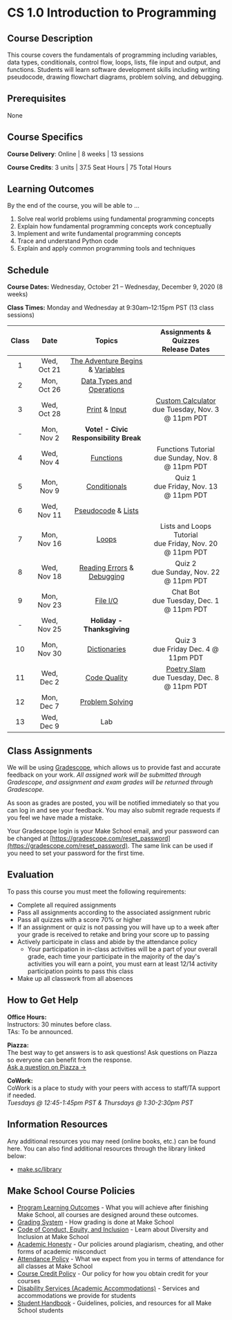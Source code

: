 # CS 1.0 Introduction to Programming

## Course Description

This course covers the fundamentals of programming including variables, data types, conditionals, control flow, loops, lists, file input and output, and functions. Students will learn software development skills including writing pseudocode, drawing flowchart diagrams, problem solving, and debugging. 

## Prerequisites

None

## Course Specifics

**Course Delivery**: Online | 8 weeks | 13 sessions

**Course Credits**: 3 units | 37.5 Seat Hours | 75 Total Hours

## Learning Outcomes

By the end of the course, you will be able to ...

1. Solve real world problems using fundamental programming concepts
1. Explain how fundamental programming concepts work conceptually
1. Implement and write fundamental programming concepts
1. Trace and understand Python code
1. Explain and apply common programming tools and techniques

## Schedule

**Course Dates:** Wednesday, October 21 – Wednesday, December 9, 2020 (8 weeks)

**Class Times:** Monday and Wednesday at 9:30am–12:15pm PST (13 class sessions)



| Class |          Date          |                 Topics                  |    Assignments & Quizzes <br/> Release Dates    |
|:-----:|:----------------------:|:---------------------------------------:|:-----------------------------------------------:|
|  1    |  Wed, Oct 21           | [The Adventure Begins] & [Variables]    | 
|  2    |  Mon, Oct 26           | [Data Types and Operations]             |
|  3    |  Wed, Oct 28           | [Print] & [Input]                       | [Custom Calculator] <br/> due Tuesday, Nov. 3 @ 11pm PDT
|  -    |  Mon, Nov 2            | **Vote! - Civic Responsibility Break**  | 
|  4    |  Wed, Nov 4            | [Functions]                             | Functions Tutorial <br/> due Sunday, Nov. 8 @ 11pm PDT
|  5    |  Mon, Nov 9            | [Conditionals]                          | Quiz 1 <br/> due Friday, Nov. 13 @ 11pm PDT
|  6    |  Wed, Nov 11           | [Pseudocode] & [Lists]                  |
|  7    |  Mon, Nov 16           | [Loops]                                 | Lists and Loops Tutorial <br/> due Friday, Nov. 20 @ 11pm PDT
|  8    |  Wed, Nov 18           | [Reading Errors] & [Debugging]          | Quiz 2 <br/> due Sunday, Nov. 22 @ 11pm PDT
|  9    |  Mon, Nov 23           | [File I/O]                              | Chat Bot <br/> due Tuesday, Dec. 1 @ 11pm PDT
|  -    |  Wed, Nov 25           |  **Holiday - Thanksgiving**             | 
| 10    |  Mon, Nov 30           | [Dictionaries]                          | Quiz 3 <br/> due Friday Dec. 4 @ 11pm PDT
| 11    |  Wed, Dec 2            | [Code Quality]                          | [Poetry Slam] <br/> due Tuesday, Dec. 8 @ 11pm PDT
| 12    |  Mon, Dec 7            | [Problem Solving]                       | 
| 13    |  Wed, Dec 9            | Lab                                   |


[The Adventure Begins]: Lessons/adventure_begins.md
[Variables]: Lessons/variables.md
[Data Types and Operations]: Lessons/datatypes_operations.md
[Print]: Lessons/print.md
[Input]: Lessons/input.md
[Functions]: Lessons/functions.md
[Reading Errors]: Lessons/reading_errors.md
[Conditionals]: Lessons/conditionals.md
[Pseudocode]: Lessons/pseudocode.md
[Lists]: Lessons/lists.md
[Loops]: Lessons/loops.md
[Debugging]: Lessons/debugging.md
[File I/O]: Lessons/file_io.md
[Dictionaries]: Lessons/dictionaries.md
[Code Quality]: Lessons/code_quality.md
[Problem Solving]: Lessons/problem_solving.md

[Custom Calculator]: https://www.gradescope.com/courses/201367/assignments/768668
[Functions Tutorial]: https://www.gradescope.com/courses/154615/assignments/635836
[Chat Bot]: https://www.gradescope.com/courses/201367/assignments/768688
[Lists and Loops Tutorial]: Lessons/chat_bot.md
[Poetry Slam]: https://www.gradescope.com/courses/201367/assignments/768689

[Quiz 1]: Lessons/quiz1.md
[Quiz 2]: Lessons/quiz2.md
[Quiz 3]: Lessons/quiz3.md

## Class Assignments

We will be using [Gradescope](gradescope.com), which allows us to provide fast and accurate feedback on your work. *All assigned work will be submitted through Gradescope, and assignment and exam grades will be returned through Gradescope.*

As soon as grades are posted, you will be notified immediately so that you can log in and see your feedback. You may also submit regrade requests if you feel we have made a mistake.

Your Gradescope login is your Make School email, and your password can be changed at [https://gradescope.com/reset_password](https://gradescope.com/reset_password). The same link can be used if you need to set your password for the first time.

## Evaluation

To pass this course you must meet the following requirements:

- Complete all required assignments
- Pass all assignments according to the associated assignment rubric
- Pass all quizzes with a score 70% or higher 
- If an assignment or quiz is not passing you will have up to a week after your grade is received to retake and bring your score up to passing
- Actively participate in class and abide by the attendance policy
    - Your participation in in-class activities will be a part of your overall grade, each time your participate in the majority of the day's activities you will earn a point, you must earn at least 12/14 activity participation points to pass this class
- Make up all classwork from all absences

## How to Get Help
**Office Hours:** \
Instructors: 30 minutes before class.\
TAs: To be announced.

**Piazza:** \
The best way to get answers is to ask questions! Ask questions on Piazza so everyone can benefit from the response. \
[Ask a question on Piazza →](https://piazza.com/makeschool.com/fall2020/cs10)

**CoWork:** \
CoWork is a place to study with your peers with access to staff/TA support if needed. \
*Tuesdays @ 12:45-1:45pm PST & Thursdays @ 1:30-2:30pm PST*

##  Information Resources

Any additional resources you may need (online books, etc.) can be found here. You can also find additional resources through the library linked below:

- [make.sc/library](http://make.sc/library)

## Make School Course Policies

- [Program Learning Outcomes](https://make.sc/program-learning-outcomes) - What you will achieve after finishing Make School, all courses are designed around these outcomes.
- [Grading System](https://make.sc/grading-system) - How grading is done at Make School
- [Code of Conduct, Equity, and Inclusion](https://make.sc/code-of-conduct) - Learn about Diversity and Inclusion at Make School
- [Academic Honesty](https://make.sc/academic-honesty-policy) - Our policies around plagiarism, cheating, and other forms of academic misconduct
- [Attendance Policy](https://make.sc/attendance-policy) - What we expect from you in terms of attendance for all classes at Make School
- [Course Credit Policy](https://make.sc/course-credit-policy) - Our policy for how you obtain credit for your courses
- [Disability Services (Academic Accommodations)](https://make.sc/disability-services) - Services and accommodations we provide for students
- [Student Handbook](https://make.sc/student-handbook) - Guidelines, policies, and resources for all Make School students
